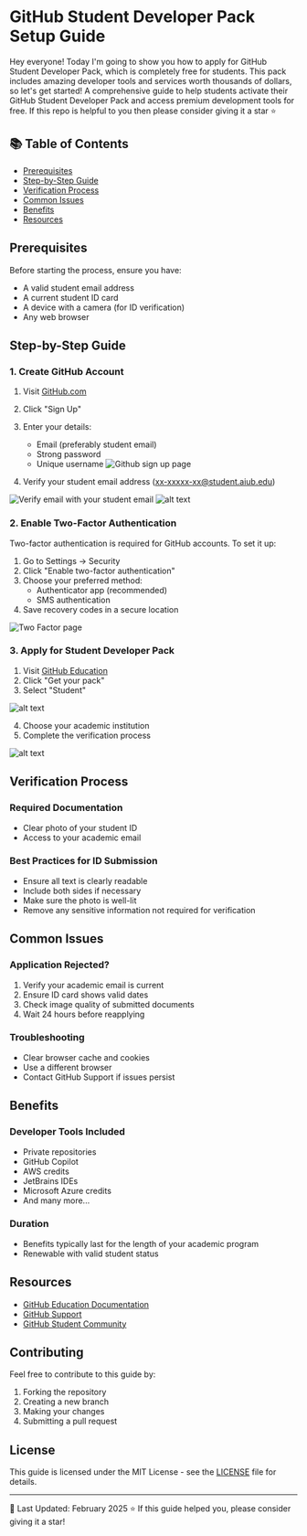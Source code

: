 # GitHub Student Developer Pack Setup Guide
Hey everyone! Today I'm going to show you how to apply for GitHub Student Developer Pack, which is completely free for students. This pack includes amazing developer tools and services worth thousands of dollars, so let's get started!
A comprehensive guide to help students activate their GitHub Student Developer Pack and access premium development tools for free.
If this repo is helpful to you then please consider giving it a star ⭐

## 📚 Table of Contents
- [Prerequisites](#prerequisites)
- [Step-by-Step Guide](#step-by-step-guide)
- [Verification Process](#verification-process)
- [Common Issues](#common-issues)
- [Benefits](#benefits)
- [Resources](#resources)

## Prerequisites
Before starting the process, ensure you have:
- A valid student email address
- A current student ID card
- A device with a camera (for ID verification)
- Any web browser

## Step-by-Step Guide

### 1. Create GitHub Account
1. Visit [GitHub.com](https://github.com)
2. Click "Sign Up"
3. Enter your details:
   - Email (preferably student email)
   - Strong password
   - Unique username
![Github sign up page](image.png)

4. Verify your student email address (xx-xxxxx-xx@student.aiub.edu)

![Verify email with your student email](image-2.png)
![alt text](image-3.png)

### 2. Enable Two-Factor Authentication
Two-factor authentication is required for GitHub accounts. To set it up:
1. Go to Settings → Security
2. Click "Enable two-factor authentication"
3. Choose your preferred method:
   - Authenticator app (recommended)
   - SMS authentication
4. Save recovery codes in a secure location

![Two Factor page](image-1.png)

### 3. Apply for Student Developer Pack
1. Visit [GitHub Education](https://education.github.com/pack)
2. Click "Get your pack"
3. Select "Student"

![alt text](image-4.png)

4. Choose your academic institution
5. Complete the verification process

![alt text](image-5.png)

## Verification Process

### Required Documentation
- Clear photo of your student ID
- Access to your academic email

### Best Practices for ID Submission
- Ensure all text is clearly readable
- Include both sides if necessary
- Make sure the photo is well-lit
- Remove any sensitive information not required for verification

## Common Issues

### Application Rejected?
1. Verify your academic email is current
2. Ensure ID card shows valid dates
3. Check image quality of submitted documents
4. Wait 24 hours before reapplying

### Troubleshooting
- Clear browser cache and cookies
- Use a different browser
- Contact GitHub Support if issues persist

## Benefits

### Developer Tools Included
- Private repositories
- GitHub Copilot
- AWS credits
- JetBrains IDEs
- Microsoft Azure credits
- And many more...

### Duration
- Benefits typically last for the length of your academic program
- Renewable with valid student status

## Resources
- [GitHub Education Documentation](https://docs.github.com/education)
- [GitHub Support](https://support.github.com)
- [GitHub Student Community](https://education.github.community/)

## Contributing
Feel free to contribute to this guide by:
1. Forking the repository
2. Creating a new branch
3. Making your changes
4. Submitting a pull request

## License
This guide is licensed under the MIT License - see the [LICENSE](LICENSE) file for details.

---
📝 Last Updated: February 2025
⭐ If this guide helped you, please consider giving it a star!
